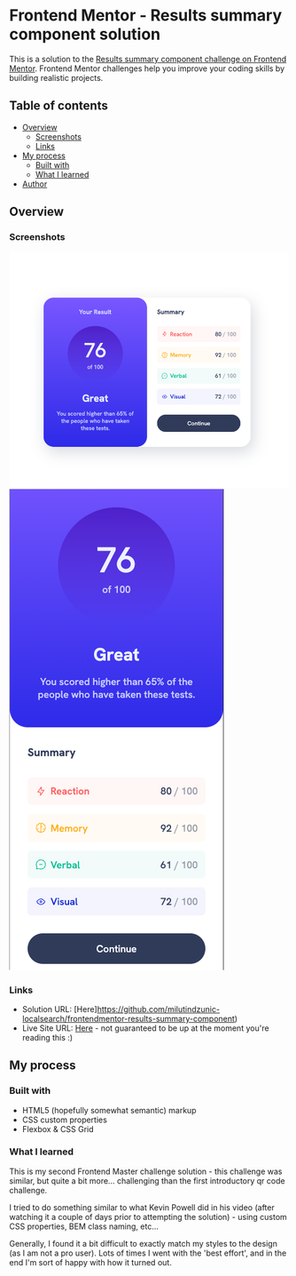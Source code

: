 # Frontend Mentor - Results summary component solution

This is a solution to the [Results summary component challenge on Frontend Mentor](https://www.frontendmentor.io/challenges/results-summary-component-CE_K6s0maV). Frontend Mentor challenges help you improve your coding skills by building realistic projects.

## Table of contents

- [Overview](#overview)
  - [Screenshots](#screenshots)
  - [Links](#links)
- [My process](#my-process)
  - [Built with](#built-with)
  - [What I learned](#what-i-learned)
- [Author](#author)

## Overview

### Screenshots

![](./screenshots/screenshot_chrome_desktop.png)
![](./screenshots/screenshot_chrome_mobile.png)

### Links

- Solution URL: [Here]https://github.com/milutindzunic-localsearch/frontendmentor-results-summary-component)
- Live Site URL: [Here](https://milutindzunic-localsearch.github.io) - not guaranteed to be up at the moment you're reading this :)

## My process

### Built with

- HTML5 (hopefully somewhat semantic) markup
- CSS custom properties
- Flexbox & CSS Grid

### What I learned

This is my second Frontend Master challenge solution - this challenge was similar, but quite a bit more... challenging than the first introductory qr code challenge.

I tried to do something similar to what Kevin Powell did in his video (after watching it a couple of days prior to attempting the solution) - using custom CSS properties, BEM class naming, etc...

Generally, I found it a bit difficult to exactly match my styles to the design (as I am not a pro user). Lots of times I went with the 'best effort', and in the end I'm sort of happy with how it turned out.
